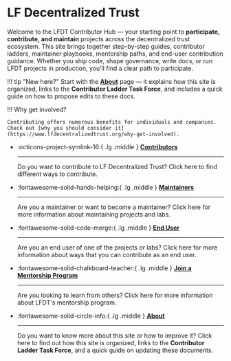 [//]: # (SPDX-License-Identifier: CC-BY-4.0)

# LF Decentralized Trust

Welcome to the LFDT Contributor Hub — your starting point to **participate, contribute, and maintain** projects across the decentralized trust ecosystem.  This site brings together step-by-step guides, contributor ladders, maintainer playbooks, mentorship paths, and end-user contribution guidance.  Whether you ship code, shape governance, write docs, or run LFDT projects in production, you’ll find a clear path to participate.

!!! tip "New here?"
    Start with the **[About](./about/index.md)** page — it explains how this site is organized, links to the **Contributor Ladder Task Force**, and includes a quick guide on how to propose edits to these docs.

!!! Why get involved?

    Contributing offers numerous benefits for individuals and companies. Check out [why you should consider it](https://www.lfdecentralizedtrust.org/why-get-involved).


<div class="grid cards" markdown>

- :octicons-project-symlink-16:{ .lg .middle } __[Contributors](./contributors/index.md)__

    ---

    Do you want to contribute to LF Decentralized Trust? Click here to find different ways to contribute.

- :fontawesome-solid-hands-helping:{ .lg .middle } __[Maintainers](./maintainers/index.md)__

    ---

    Are you a maintainer or want to become a maintainer? Click here for more information about maintaining projects and labs.

- :fontawesome-solid-code-merge:{ .lg .middle } __[End User](./end-users/index.md)__

    ---

    Are you an end user of one of the projects or labs? Click here for more information about ways that you can contribute as an end user.

- :fontawesome-solid-chalkboard-teacher:{ .lg .middle } __[Join a Mentorship Program](./mentorship/index.md)__

    ---

    Are you looking to learn from others? Click here for more information about LFDT's mentorship program.

- :fontawesome-solid-circle-info:{ .lg .middle } __[About](./about/index.md)__

    ---

    Do you want to know more about this site or how to improve it? Click here to find out how this site is organized, links to the **Contributor Ladder Task Force**, and a quick guide on updating these documents.


</div>

